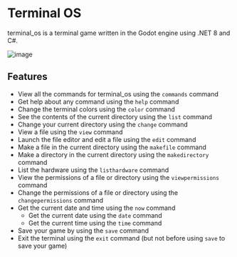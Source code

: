 # Terminal OS
terminal_os is a terminal game written in the Godot engine using .NET 8 and C#.

![image](https://github.com/user-attachments/assets/4d4f92c8-3938-4590-8a6f-7b5dafccfe3b)

## Features
- View all the commands for terminal_os using the `commands` command
- Get help about any command using the `help` command
- Change the terminal colors using the `color` command
- See the contents of the current directory using the `list` command
- Change your current directory using the `change` command
- View a file using the `view` command
- Launch the file editor and edit a file using the `edit` command
- Make a file in the current directory using the `makefile` command
- Make a directory in the current directory using the `makedirectory` command
- List the hardware using the `listhardware` command
- View the permissions of a file or directory using the `viewpermissions` command
- Change the permissions of a file or directory using the `changepermissions` command
- Get the current date and time using the `now` command
    - Get the current date using the `date` command
    - Get the current time using the `time` command
- Save your game by using the `save` command
- Exit the terminal using the `exit` command (but not before using `save` to save your game)